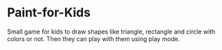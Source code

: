 # Paint-for-Kids

Small game for kids to draw shapes like triangle, rectangle and circle with colors or not. Then they can play with them using play mode.

